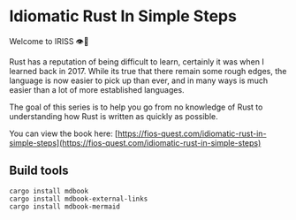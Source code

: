 # Idiomatic Rust In Simple Steps

Welcome to IRISS 👁️🦀

Rust has a reputation of being difficult to learn, certainly it was when I learned back in 2017. While its true that
there remain some rough edges, the language is now easier to pick up than ever, and in many ways is much easier than
a lot of more established languages.

The goal of this series is to help you go from no knowledge of Rust to understanding how Rust is written as quickly as
possible.

You can view the book here: [https://fios-quest.com/idiomatic-rust-in-simple-steps](https://fios-quest.com/idiomatic-rust-in-simple-steps)

## Build tools

```shell
cargo install mdbook
cargo install mdbook-external-links
cargo install mdbook-mermaid
```
